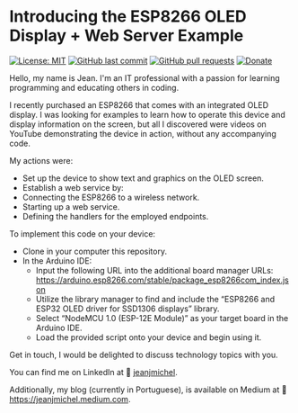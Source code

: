 # Introducing the ESP8266 OLED Display + Web Server Example

[![License: MIT](https://img.shields.io/badge/License-MIT-gren.svg)](https://opensource.org/licenses/MIT) [![GitHub last commit](https://img.shields.io/github/last-commit/jeanjmichel/ESP8266-OLED-Display-plus-webserver-example.svg?style=flat)]() [![GitHub pull requests](https://img.shields.io/github/issues-pr/jeanjmichel/ESP8266-OLED-Display-plus-webserver-example.svg?style=flat)]() [![Donate](https://img.shields.io/badge/$-support-FE342D.svg?style=flat)](https://ko-fi.com/jeanjmichel)

Hello, my name is Jean. I'm an IT professional with a passion for learning programming and educating others in coding.

I recently purchased an ESP8266 that comes with an integrated OLED display. I was looking for examples to learn how to operate this device and display information on the screen, but all I discovered were videos on YouTube demonstrating the device in action, without any accompanying code.

My actions were:

- Set up the device to show text and graphics on the OLED screen.
- Establish a web service by:
- Connecting the ESP8266 to a wireless network.
- Starting up a web service.
- Defining the handlers for the employed endpoints.

To implement this code on your device:

- Clone in your computer this repository.
- In the Arduino IDE:
    * Input the following URL into the additional board manager URLs: https://arduino.esp8266.com/stable/package_esp8266com_index.json
    * Utilize the library manager to find and include the “ESP8266 and ESP32 OLED driver for SSD1306 displays” library.
    * Select “NodeMCU 1.0 (ESP-12E Module)” as your target board in the Arduino IDE.
    * Load the provided script onto your device and begin using it.

Get in touch, I would be delighted to discuss technology topics with you.

You can find me on LinkedIn at :link: [jeanjmichel](https://www.linkedin.com/in/jeanjmichel/).

Additionally, my blog (currently in Portuguese), is available on Medium at :link: https://jeanjmichel.medium.com.
